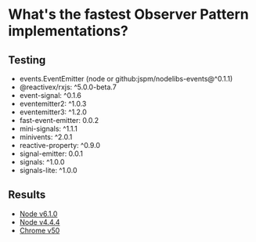 

# What's the fastest Observer Pattern implementations?

## Testing

- events.EventEmitter (node or github:jspm/nodelibs-events@^0.1.1)
- @reactivex/rxjs: ^5.0.0-beta.7
- event-signal: ^0.1.6
- eventemitter2: ^1.0.3
- eventemitter3: ^1.2.0
- fast-event-emitter: 0.0.2
- mini-signals: ^1.1.1
- minivents: ^2.0.1
- reactive-property: ^0.9.0
- signal-emitter: 0.0.1
- signals: ^1.0.0
- signals-lite: ^1.0.0

## Results

- [Node v6.1.0](results/node-v6.1.0.md)
- [Node v4.4.4](results/node-v4.4.4.md)
- [Chrome v50](results/chrome-v50.md)
